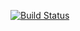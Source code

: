 [![Build Status](https://dev.azure.com/adioadeyoriazeez/abp-chat-app/_apis/build/status%2Fabp-chat-app%20(1)?branchName=master)](https://dev.azure.com/adioadeyoriazeez/abp-chat-app/_build/latest?definitionId=17&branchName=master)
